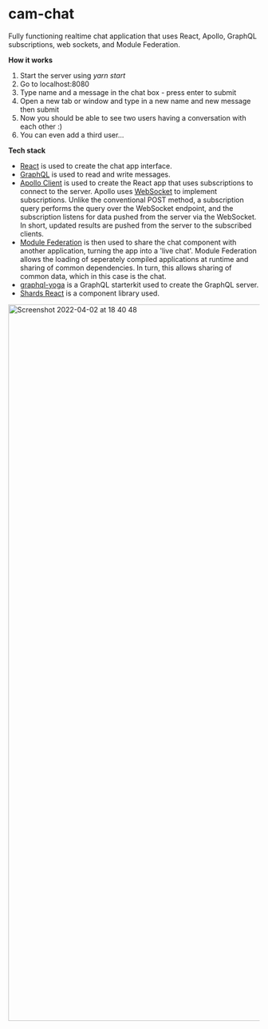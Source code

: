 # cam-chat
Fully functioning realtime chat application that uses React, Apollo, GraphQL subscriptions, web sockets, and Module Federation.

**How it works**
1) Start the server using _yarn start_
2) Go to localhost:8080
3) Type name and a message in the chat box - press enter to submit
4) Open a new tab or window and type in a new name and new message then submit
5) Now you should be able to see two users having a conversation with each other :)
6) You can even add a third user...

**Tech stack**
 - [React](https://reactjs.org/) is used to create the chat app interface.
 - [GraphQL](https://graphql.org/) is used to read and write messages.
 - [Apollo Client](https://www.apollographql.com/docs/) is used to create the React app that uses subscriptions to connect to the server. Apollo uses [WebSocket](https://developer.mozilla.org/en-US/docs/Web/API/WebSocket) to implement subscriptions. Unlike the conventional POST method, a subscription query performs the query over the WebSocket endpoint, and the subscription listens for data pushed from the server via the WebSocket. In short, updated results are pushed from the server to the subscribed clients.
 - [Module Federation](https://webpack.js.org/concepts/module-federation/) is then used to share the chat component with another application, turning the app into a 'live chat'. Module Federation allows the loading of seperately compiled applications at runtime and sharing of common dependencies. In turn, this allows sharing of common data, which in this case is the chat.
 - [graphql-yoga](https://www.graphql-yoga.com/docs/quick-start) is a GraphQL starterkit used to create the GraphQL server.
 - [Shards React](https://designrevision.com/docs/shards-react/getting-started) is a component library used.


<img width="1435" alt="Screenshot 2022-04-02 at 18 40 48" src="https://user-images.githubusercontent.com/43217221/161394796-290a2095-783a-4854-b12d-a59bf72e2eab.png">
